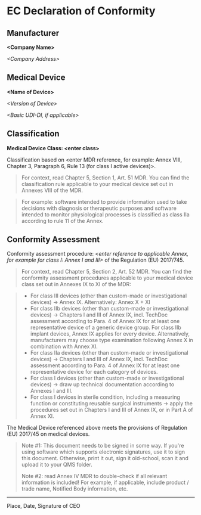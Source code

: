 # EC Declaration of Conformity

## Manufacturer

**\<Company Name\>**

*\<Company Address\>*

## Medical Device

**\<Name of Device\>**

*\<Version of Device\>*

*\<Basic UDI-DI, if applicable>*

## Classification

**Medical Device Class: \<enter class\>**

Classification based on \<enter MDR reference, for example: Annex VIII, Chapter 3, Paragraph 6, Rule 13 (for
class I active devices)\>.

> For context, read Chapter 5, Section 1, Art. 51 MDR. You can find the classification rule applicable to your
> medical device set out in Annexes VIII of the MDR.

> For example: software intended to provide information used to take decisions with diagnosis or therapeutic
> purposes and software intended to monitor physiological processes is classified as class IIa according to
> rule 11 of the Annex.

## Conformity Assessment

Conformity assessment procedure: *\<enter reference to applicable Annex, for example for class I: Annex I and
III\>* of the Regulation (EU) 2017/745.

> For context, read Chapter 5, Section 2, Art. 52 MDR. You can find the conformity assessment procedures
> applicable to your medical device class set out in Annexes IX to XI of the MDR:

> * For class III devices (other than custom-made or investigational devices) -> Annex IX. Alternatively:
>   Annex X + XI
> * For class IIb devices (other than custom-made or investigational devices) -> Chapters I and III of Annex
>   IX, incl. TechDoc assessment according to Para. 4 of Annex IX for at least one representative device of a
>   generic device group. For class IIb implant devices, Annex IX applies for every device. Alternatively,
>   manufacturers may choose type examination following Annex X in combination with Annex XI.
> * For class IIa devices (other than custom-made or investigational devices) -> Chapters I and III of Annex
>   IX, incl. TechDoc assessment according to Para. 4 of Annex IX for at least one representative device for
>   each category of devices.
> * For class I devices (other than custom-made or investigational devices) -> draw up technical documentation
>   according to Annexes I and III.
> * For class I devices in sterile condition, including a measuring function or constituting reusable surgical
>   instruments -> apply the procedures set out in Chapters I and III of Annex IX, or in Part A of Annex XI.

The Medical Device referenced above meets the provisions of Regulation (EU) 2017/45 on medical devices.

> Note #1: This document needs to be signed in some way. If you're using software which supports electronic
> signatures, use it to sign this document. Otherwise, print it out, sign it old-school, scan it and upload it
> to your QMS folder.
>
> Note #2: read Annex IV MDR to double-check if all relevant information is included! For example, if
> applicable, include product / trade name, Notified Body information, etc.

---

Place, Date, Signature of CEO
